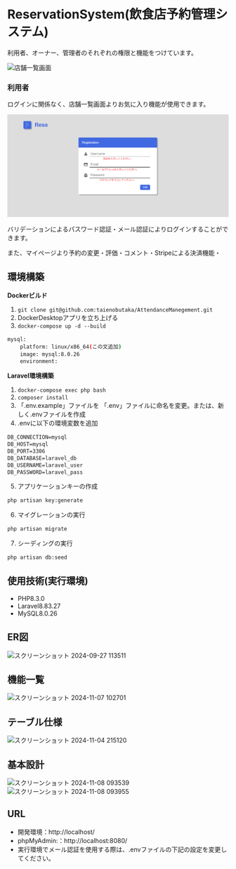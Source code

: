 # ReservationSystem(飲食店予約管理システム)

利用者、オーナー、管理者のそれぞれの権限と機能をつけています。

![店舗一覧画面](<スクリーンショット 2025-02-10 084311.png>)

### 利用者

ログインに関係なく、店舗一覧画面よりお気に入り機能が使用できます。<br>

![登録画面](<スクリーンショット 2025-02-06 114906.png>)

バリデーションによるパスワード認証・メール認証によりログインすることができます。




また、マイページより予約の変更・評価・コメント・Stripeによる決済機能・



## 環境構築

**Dockerビルド**
1. `git clone git@github.com:taienobutaka/AttendanceManegement.git`
2. DockerDesktopアプリを立ち上げる
3. `docker-compose up -d --build`

``` bash
mysql:
    platform: linux/x86_64(この文追加)
    image: mysql:8.0.26
    environment:
```
**Laravel環境構築**
1. `docker-compose exec php bash`
2. `composer install`
3. 「.env.example」ファイルを 「.env」ファイルに命名を変更。または、新しく.envファイルを作成
4. .envに以下の環境変数を追加
``` text
DB_CONNECTION=mysql
DB_HOST=mysql
DB_PORT=3306
DB_DATABASE=laravel_db
DB_USERNAME=laravel_user
DB_PASSWORD=laravel_pass
```
5. アプリケーションキーの作成
``` bash
php artisan key:generate
```

6. マイグレーションの実行
``` bash
php artisan migrate
```

7. シーディングの実行
``` bash
php artisan db:seed
```

## 使用技術(実行環境)
- PHP8.3.0
- Laravel8.83.27
- MySQL8.0.26

## ER図
![スクリーンショット 2024-09-27 113511](https://github.com/user-attachments/assets/9fdbbb6a-0d28-40f2-9a6f-e25c4e64073c)

## 機能一覧
![スクリーンショット 2024-11-07 102701](https://github.com/user-attachments/assets/721acbe9-e691-41f1-9111-9134fe18f1c3)

## テーブル仕様
![スクリーンショット 2024-11-04 215120](https://github.com/user-attachments/assets/aca458f9-1b0e-4e88-9a4b-ef8e0b74ef80)

## 基本設計
![スクリーンショット 2024-11-08 093539](https://github.com/user-attachments/assets/b2122e26-4375-4510-bec8-e8bf0f229041)
![スクリーンショット 2024-11-08 093955](https://github.com/user-attachments/assets/ce485481-ff97-41d2-bd09-6a3874a5f7e1)

## URL
- 開発環境：http://localhost/
- phpMyAdmin:：http://localhost:8080/
- 実行環境でメール認証を使用する際は、.envファイルの下記の設定を変更してください。

